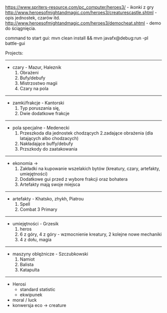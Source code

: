 https://www.spriters-resource.com/pc_computer/heroes3/ - ikonki z
gry http://www.heroesofmightandmagic.com/heroes3/creaturescastle.shtml - opis jednostek, czarów
itd. http://www.heroesofmightandmagic.com/heroes3/democheat.shtml - demo do ściągnięcia.

command to start gui: mvn clean install && mvn javafx@debug:run -pl battle-gui

Projects:

-------------------------------------------------------------------------------------------------

- czary - Mazur, Haleznik
    1. Obrażeni
    2. Bufy/debufy
    3. Mistrzostwo magii
    4. Czary na pola
-------------------------------------------------------------------------------------------------

- zamki/frakcje - Kantorski
    1. Typ poruszania się,
    2. Dwie dodatkowe frakcje
-------------------------------------------------------------------------------------------------

- pola specjalne - Medenecki
    1. Przeszkoda dla jednostek chodzących 2.zadające obrażenia (dla latających albo chodzacych)
    3. Nakładające buffy/debufy
    4. Przszkody do zaatakowania
-------------------------------------------------------------------------------------------------

- ekonomia ->
    1. Zakładki na kupowanie wszelakich bytów (kreatury, czary, artefakty, umiejętności)
    2. Dodatkowe gui przed z wybore frakcji oraz bohatera
    3. Artefakty mają swoje miejsca
-------------------------------------------------------------------------------------------------

- artefakty - Khatsko, zhykh, Piatrou
    1. Spell
    2. Combat 3 Primary
-------------------------------------------------------------------------------------------------

- umiejętności - Grzesik
    1. heros
    2. 6 z góry, 4 z góry - wzmocnienie kreatury, 2 kolejne nowe mechaniki
    3. 4 z dołu, magia
-------------------------------------------------------------------------------------------------

- maszyny oblężnicze - Szczubkowski
    1. Namiot
    2. Balista
    3. Katapulta
-------------------------------------------------------------------------------------------------

- Herosi 
    - standard statistic
    - ekwipunek
- moral / luck
- konwersja eco -> creature